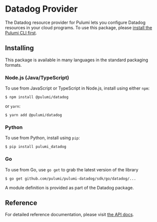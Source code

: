 # Datadog Provider

The Datadog resource provider for Pulumi lets you configure Datadog resources in your cloud programs.  To use
this package, please [install the Pulumi CLI first](https://pulumi.io/).

## Installing

This package is available in many languages in the standard packaging formats.

### Node.js (Java/TypeScript)

To use from JavaScript or TypeScript in Node.js, install using either `npm`:

    $ npm install @pulumi/datadog

or `yarn`:

    $ yarn add @pulumi/datadog

### Python

To use from Python, install using `pip`:

    $ pip install pulumi_datadog

### Go

To use from Go, use `go get` to grab the latest version of the library

    $ go get github.com/pulumi/pulumi-datadog/sdk/go/datadog/...

A module definition is provided as part of the Datadog package.

## Reference

For detailed reference documentation, please visit [the API docs](https://pulumi.io/reference/pkg/nodejs/@pulumi/datadog/index.html).
